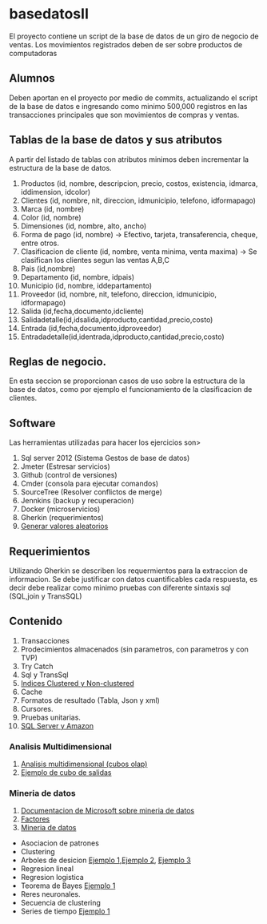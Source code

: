 # basedatosII
El proyecto contiene un script de la base de datos de un giro de negocio de ventas.   Los movimientos registrados deben de ser sobre productos de computadoras

## Alumnos

Deben aportan en el proyecto por medio de commits, actualizando el script de la base de datos e ingresando como minimo 500,000 registros en las transacciones principales que son movimientos de compras y ventas.

## Tablas de la base de datos y sus atributos
A partir del listado de tablas con atributos minimos deben incrementar la estructura de la base de datos.  

1. Productos (id, nombre, descripcion, precio, costos, existencia, idmarca, iddimension, idcolor)
2. Clientes (id, nombre, nit, direccion, idmunicipio, telefono, idformapago)
3. Marca (id, nombre)
4. Color (id, nombre)
5. Dimensiones  (id, nombre, alto, ancho)
6. Forma de pago (id, nombre) -> Efectivo, tarjeta, transaferencia, cheque, entre otros.
7. Clasificacion de cliente (id, nombre, venta minima, venta maxima) -> Se clasifican los clientes segun las ventas A,B,C
8. Pais (id,nombre)
9. Departamento (id, nombre, idpais)
10. Municipio (id, nombre, iddepartamento)
11. Proveedor (id, nombre, nit, telefono, direccion, idmunicipio, idformapago)
12. Salida (id,fecha,documento,idcliente)
13. Salidadetalle(id,idsalida,idproducto,cantidad,precio,costo)
14. Entrada (id,fecha,documento,idproveedor)
15. Entradadetalle(id,identrada,idproducto,cantidad,precio,costo)

## Reglas de negocio.
En esta seccion se proporcionan casos de uso sobre la estructura de la base de datos, como por ejemplo el funcionamiento de la clasificacion de clientes.

## Software
Las herramientas utilizadas para hacer los ejercicios son>

1. Sql server 2012 (Sistema Gestos de base de datos)
2. Jmeter (Estresar servicios)
3. Github (control de versiones)
4. Cmder (consola para ejecutar comandos)
5. SourceTree (Resolver conflictos de merge)
6. Jennkins (backup y recuperacion)
7. Docker (microservicios)
8. Gherkin (requerimientos)
9. [Generar valores aleatorios](https://github.com/marak/Faker.js/) 

## Requerimientos 
Utilizando Gherkin se describen los requermientos para la extraccion de informacion.  Se debe justificar con datos cuantificables cada respuesta, es decir debe realizar como minimo pruebas con diferente sintaxis sql (SQL,join y TransSQL)

## Contenido
1. Transacciones
2. Prodecimientos almacenados (sin parametros, con parametros y con TVP)
3. Try Catch 
4. Sql y TransSql
5. [Indices Clustered y Non-clustered](http://www.ticout.com/blog/2012/08/29/sql-server-diferencias-entre-clustered-index-y-non-clustered-index/)
6. Cache
7. Formatos de resultado (Tabla, Json y xml)
8. Cursores.
9. Pruebas unitarias.
10. [SQL Server y Amazon](https://www.youtube.com/watch?v=K8gSaS_E4JM)


### Analisis Multidimensional

1. [Analisis multidimensional (cubos olap)](https://www.youtube.com/watch?v=PDqmZY1msZs)
2. [Ejemplo de cubo de salidas](https://youtu.be/zlJNtwXBq4k)

### Mineria de datos
1. [Documentacion de Microsoft sobre mineria de datos](https://msdn.microsoft.com/es-es/library/ms175595(v=sql.120).aspx)
2. [Factores](https://miblogtecnico.wordpress.com/2014/03/18/mineria-de-datos-en-sql-server-2012/)
3. [Mineria de datos](https://www.youtube.com/watch?v=hbiRtv2WxDY)
  * Asociacion de patrones
  * Clustering
  * Arboles de desicion [Ejemplo 1](https://www.youtube.com/watch?v=ss1_BehIU1g),[Ejemplo 2](https://www.youtube.com/watch?v=aXY-T3ohrdE), [Ejemplo 3](https://www.youtube.com/watch?v=WO8Vi-s92FM)
  * Regresion lineal
  * Regresion logistica
  * Teorema de Bayes [Ejemplo 1](https://youtu.be/Jsma-k6b2eM)
  * Reres neuronales.
  * Secuencia de clustering
  * Series de tiempo [Ejemplo 1](https://www.youtube.com/watch?v=eVcJ6AKWsdM&t=33s)



